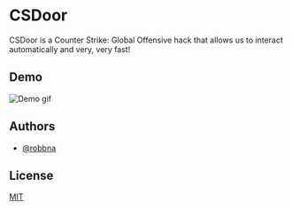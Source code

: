 # CSDoor

CSDoor is a Counter Strike: Global Offensive hack that allows us to interact automatically and very, very fast!


## Demo

![Demo gif](https://github.com/Robbna/CSDoor/blob/master/clip.gif?raw=true)


## Authors

- [@robbna](https://www.github.com/Robbna)


## License

[MIT](https://choosealicense.com/licenses/mit/)
